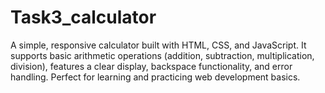 # Task3_calculator
A simple, responsive calculator built with HTML, CSS, and JavaScript. It supports basic arithmetic operations (addition, subtraction, multiplication, division), features a clear display, backspace functionality, and error handling. Perfect for learning and practicing web development basics.
